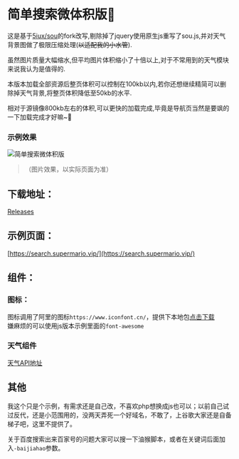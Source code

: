 # 简单搜索微体积版🤪

这是基于[5iux/sou](https://github.com/5iux/sou)的fork改写,剔除掉了jquery使用原生js重写了sou.js,并对天气背景图做了极限压缩处理(~~以适配我的小水管~~).

虽然图片质量大幅缩水,但平均图片体积缩小了十倍以上,对于不常用到的天气模块来说我认为是值得的.

本版本加载全部资源后整页体积可以控制在100kb以内,若你还想继续精简可以删除掉天气背景,将整页体积降低至50kb的水平.

相对于源镜像800kb左右的体积,可以更快的加载完成,毕竟是导航页当然是要飒的一下加载完成才好嘛~🤪

###  示例效果

![简单搜索微体积版](https://gitee.com/retrocode/picture_bed/raw/master/image/image-20210113200028717.png)

> （图片效果，以实际页面为准） 

## 下载地址：  

[Releases](https://github.com/ShowMeBaby/sou/releases)  

## 示例页面：    

[https://search.supermario.vip/](https://search.supermario.vip/)  

## 组件：  

### 图标：
图标调用了阿里的图标`https://www.iconfont.cn/`，提供下本地包[点击下载](https://cdn.jsdelivr.net/gh/5iux/sou/icon.zip)  
嫌麻烦的可以使用js版本示例里面的`font-awesome`  

### 天气组件  

[天气API地址](https://dev.qweather.com/widget/)

## 其他

我这个只是个示例，有需求还是自己改，不喜欢php想换成js也可以；以前自己试过反代，还是小范围用的，没两天弄死一个好域名，不敢了，上谷歌大家还是自备梯子吧，这里不提供了。  

关于百度搜索出来百家号的问题大家可以搜一下油猴脚本，或者在关键词后面加入`-baijiahao`参数。
